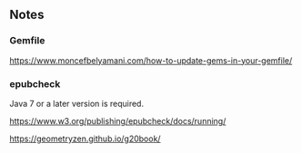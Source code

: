 ## Notes

### Gemfile

https://www.moncefbelyamani.com/how-to-update-gems-in-your-gemfile/

### epubcheck

Java 7 or a later version is required.

https://www.w3.org/publishing/epubcheck/docs/running/

https://geometryzen.github.io/g20book/

